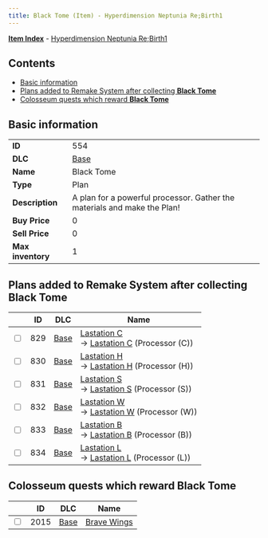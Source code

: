 ```yaml
---
title: Black Tome (Item) - Hyperdimension Neptunia Re;Birth1
---
```


[**Item Index**](/neptunia/rb1/item/index.html) - [Hyperdimension Neptunia Re;Birth1](/neptunia/rb1)

## Contents

- [Basic information](#basic-information)
- [Plans added to Remake System after collecting **Black Tome**](#plans-added-to-remake-system-after-collecting-black-tome)
- [Colosseum quests which reward **Black Tome**](#colosseum-quests-which-reward-black-tome)
## Basic information

|   |   |
| -- | -- |
| **ID** | 554 |
| **DLC** | [Base](/neptunia/rb1/dlc/1-base.html) |
| **Name** | Black Tome |
| **Type** | Plan |
| **Description** | A plan for a powerful processor. Gather the materials and make the Plan! |
| **Buy Price** | 0 |
| **Sell Price** | 0 |
| **Max inventory** | 1 |


## Plans added to Remake System after collecting **Black Tome**

|    | ID | DLC | Name |
| -- | -- | --- | ---- |
| <input type="checkbox" id="rb1-remake-1-829" class="trackbox" /> | 829 | [Base](/neptunia/rb1/dlc/1-base.html) | [Lastation C](/neptunia/rb1/remake/1-829-lastation-c.html)<br /> → [Lastation C](/neptunia/rb1/item/1-4129-lastation-c.html) (Processor (C)) |
| <input type="checkbox" id="rb1-remake-1-830" class="trackbox" /> | 830 | [Base](/neptunia/rb1/dlc/1-base.html) | [Lastation H](/neptunia/rb1/remake/1-830-lastation-h.html)<br /> → [Lastation H](/neptunia/rb1/item/1-4130-lastation-h.html) (Processor (H)) |
| <input type="checkbox" id="rb1-remake-1-831" class="trackbox" /> | 831 | [Base](/neptunia/rb1/dlc/1-base.html) | [Lastation S](/neptunia/rb1/remake/1-831-lastation-s.html)<br /> → [Lastation S](/neptunia/rb1/item/1-4131-lastation-s.html) (Processor (S)) |
| <input type="checkbox" id="rb1-remake-1-832" class="trackbox" /> | 832 | [Base](/neptunia/rb1/dlc/1-base.html) | [Lastation W](/neptunia/rb1/remake/1-832-lastation-w.html)<br /> → [Lastation W](/neptunia/rb1/item/1-4132-lastation-w.html) (Processor (W)) |
| <input type="checkbox" id="rb1-remake-1-833" class="trackbox" /> | 833 | [Base](/neptunia/rb1/dlc/1-base.html) | [Lastation B](/neptunia/rb1/remake/1-833-lastation-b.html)<br /> → [Lastation B](/neptunia/rb1/item/1-4133-lastation-b.html) (Processor (B)) |
| <input type="checkbox" id="rb1-remake-1-834" class="trackbox" /> | 834 | [Base](/neptunia/rb1/dlc/1-base.html) | [Lastation L](/neptunia/rb1/remake/1-834-lastation-l.html)<br /> → [Lastation L](/neptunia/rb1/item/1-4134-lastation-l.html) (Processor (L)) |


## Colosseum quests which reward **Black Tome**

|    | ID | DLC | Name |
| -- | -- | --- | ---- |
| <input type="checkbox" id="rb1-colosseum-1-2015" class="trackbox" /> | 2015 | [Base](/neptunia/rb1/dlc/1-base.html) | [Brave Wings](/neptunia/rb1/colosseum/1-2015-brave-wings.html) |
